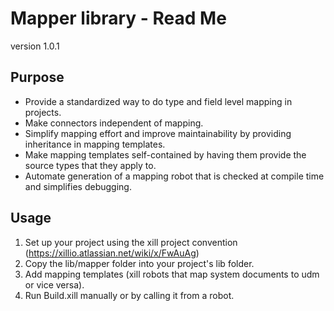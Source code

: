 # Mapper library - Read Me

version 1.0.1

## Purpose

- Provide a standardized way to do type and field level mapping in projects.
- Make connectors independent of mapping.
- Simplify mapping effort and improve maintainability by providing inheritance in mapping templates.
- Make mapping templates self-contained by having them provide the source types that they apply to.
- Automate generation of a mapping robot that is checked at compile time and simplifies debugging.

## Usage

1. Set up your project using the xill project convention (https://xillio.atlassian.net/wiki/x/FwAuAg) 
2. Copy the lib/mapper folder into your project's lib folder.
3. Add mapping templates (xill robots that map system documents to udm or vice versa).
4. Run Build.xill manually or by calling it from a robot. 